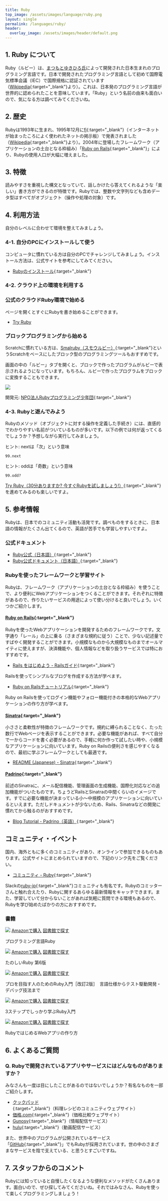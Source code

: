 ```yaml
---
title: Ruby
top_image: /assets/images/language/ruby.png
layout: single
permalink: /languages/ruby/
header:
  overlay_image: /assets/images/header/default.png
---
```

## 1. Ruby について
Ruby（ルビー）は、[まつもとゆきひろ氏](https://ja.wikipedia.org/wiki/%E3%81%BE%E3%81%A4%E3%82%82%E3%81%A8%E3%82%86%E3%81%8D%E3%81%B2%E3%82%8D)によって開発された日本生まれのプログラミング言語です。日本で開発されたプログラミング言語として初めて国際電気標準会議（IEC）で国際規格に認証されています（[Wikipedia](https://ja.wikipedia.org/wiki/Ruby){:target="_blank"}より）。これは、日本発のプログラミング言語が世界的に認められたことを意味しています。「Ruby」という名前の由来も面白いので、気になる方は調べてみてくださいね。

## 2. 歴史
Rubyは1993年に生まれ、1995年12月に[fj](https://ja.wikipedia.org/wiki/Fj_(%E3%83%8B%E3%83%A5%E3%83%BC%E3%82%B9%E3%82%B0%E3%83%AB%E3%83%BC%E3%83%97)){:target="_blank"}（インターネットが始まったころによく使われたネットの掲示板）で発表されました（[Wikipedia](https://ja.wikipedia.org/wiki/Ruby){:target="_blank"}より）。2004年に登場したフレームワーク（アプリケーションの土台となる枠組み）「[Ruby on Rails](https://rubyonrails.org/){:target="_blank"}」により、Rubyの使用人口が大幅に増えました。

## 3. 特徴
読みやすさを重視した構文となっていて、話しかけたら答えてくれるような「楽しい」書き方ができるのが特徴です。Rubyでは、整数や文字列なども含めデータ型はすべてがオブジェクト（操作や処理の対象）です。

## 4. 利用方法
自分のレベルに合わせて環境を整えてみましょう。

### 4-1. 自分のPCにインストールして使う
コンピュータに慣れている方は自分のPCでチャレンジしてみましょう。インストール方法は、公式サイトを参考にしてみてください。

- [Rubyのインストール](https://www.ruby-lang.org/ja/documentation/installation/){:target="_blank"}

### 4-2. クラウド上の環境を利用する

### 公式のクラウドRuby環境で始める
ページを開くとすぐにRubyを書き始めることができます。
- [Try Ruby](https://try.ruby-lang.org/playground/)

### ブロックプログラミングから始める
Scratchに慣れている方は、[Smalruby（スモウルビー）](https://smalruby.jp/smalruby3-gui/){:target="_blank"}というScratchをベースにしたブロック型のプログラミングツールもおすすめです。

画面の中の「ルビー」タブを開くと、ブロックで作ったプログラムがルビーで表示されるようになっています。もちろん、ルビーで作ったプログラムをブロックに変換することもできます。

![](/assets/images/languages/ruby/smalruby.png)

開発元: [NPO法人Rubyプログラミング少年団](https://smalruby.jp/){:target="_blank"}

### 4-3. Rubyと遊んでみよう
Rubyのメソッド（オブジェクトに対する操作を定義した手続き）には、直感的でわかりやすい名前がついているものが多いです。以下の例では何が返ってくるでしょうか？予想しながら実行してみましょう。

ヒント: nextは「次」という意味
```
99.next
```
ヒント: oddは「奇数」という意味
```
99.odd?
```

[Try Ruby（30分ありますか? 今すぐRubyを試しましょう!）](https://try.ruby-lang.org/){:target="_blank"}を進めてみるのも楽しいですよ。

## 5. 参考情報
Rubyは、日本でのコミュニティ活動も活発です。調べものをするときに、日本語の情報がたくさん出てくるので、英語が苦手でも学習しやすいですよ。

### 公式ドキュメント
- [Ruby公式（日本語）](https://www.ruby-lang.org/ja/){:target="_blank"}
- [Ruby公式ドキュメント（日本語）](https://docs.ruby-lang.org/ja/){:target="_blank"}

### Rubyを使ったフレームワークと学習サイト
Rubyは、フレームワーク（アプリケーションの土台となる枠組み）を使うことで、より便利にWebアプリケーションをつくることができます。それぞれに特徴があるので、作りたいサービスの用途によって使い分けると良いでしょう。いくつかご紹介します。

#### [Ruby on Rails](https://rubyonrails.org/){:target="_blank"}
Rubyを使ったWebアプリケーションを開発するためのフレームワークです。文字通り「レール」の上に乗る（さまざまな規約に従う）ことで、少ない記述量ですばやく開発することができます。小規模なものから大規模なものまでオールマイティに使えますが、決済機能や、個人情報などを取り扱うサービスでは特におすすめです。
- [Rails をはじめよう - Railsガイド](https://railsguides.jp/getting_started.html){:target="_blank"}

Railsを使ってシンプルなブログを作成する方法が学べます。

- [Ruby on Railsチュートリアル](https://railstutorial.jp/){:target="_blank"}

Ruby on Railsを使ってログイン機能やフォロー機能付きの本格的なWebアプリケーションの作り方が学べます。

#### [Sinatra](http://sinatrarb.com){:target="_blank"}
小ささと柔軟性が特徴のフレームワークです。規約に縛られることなく、たった数行でWebページを表示することができます。必要な機能があれば、すべて自分で一からコードを書く必要があるので、手軽に何か作って試したい時や、小規模なアプリケーションに向いています。Ruby on Railsの便利さを感じやすくなるので、最初に学ぶフレームワークとしても最適です。

- [README (Japanese) - Sinatra](http://sinatrarb.com/intro-ja.html){:target="_blank"}

#### [Padrino](http://padrinorb.com/){:target="_blank"}
前述のSinatraに、メール配信機能、管理画面の生成機能、国際化対応などの追加機能がついたものです。ちょうどRailsとSinatraの中間くらいのイメージです。すでに必要な機能が決まっている小〜中規模のアプリケーションに向いているといえます。ただしドキュメントが少ないため、Rails、Sinatraなどの開発に慣れてから触るのがおすすめです。

- [Blog Tutorial - Padrino（英語）](https://padrinorb.com/guides/getting-started/blog-tutorial/){:target="_blank"}

## コミュニティ・イベント
国内、海外ともに多くのコミュニティがあり、オンラインで参加できるものもあります。公式サイトにまとめられていますので、下記のリンク先をご覧ください。

- [コミュニティ - Ruby](https://www.ruby-lang.org/ja/community/){:target="_blank"}

Slackの[ruby-jp](https://ruby-jp.github.io/){:target="_blank"}コミュニティも有名です。Rubyのコミッターさんと触れ合えたり、Rubyに関するあらゆる最新情報をキャッチできます。また、学習していて分からないことがあれば気軽に質問できる環境もあるので、Rubyを学び始めたばかりの方におすすめです。

### 書籍
<div class="bookshelf">
	<div class="book">
		<img class="cover" src="https://cover.openbd.jp/9784873113944.jpg">
		<a class="btn amazon" href="https://amazon.jp/dp/4873113946" target="blank">Amazonで購入</a>
		<a class="btn library" href="https://calil.jp/book/4873113946" target="blank">図書館で探す</a>
		<p class="title">プログラミング言語Ruby</p>
	</div>
	<div class="book">
		<img class="cover" src="https://cover.openbd.jp/9784797399844.jpg">
		<a class="btn amazon" href="https://amazon.jp/dp/4797399848" target="blank">Amazonで購入</a>
		<a class="btn library" href="https://calil.jp/book/4797399848" target="blank">図書館で探す</a>
		<p class="title">たのしいRuby 第6版</p>
	</div>
	<div class="book">
		<img class="cover" src="https://cover.openbd.jp/9784297124373.jpg">
		<a class="btn amazon" href="https://amazon.jp/dp/4297124378" target="blank">Amazonで購入</a>
		<a class="btn library" href="https://calil.jp/book/4297124378" target="blank">図書館で探す</a>
		<p class="title">プロを目指す人のためのRuby入門［改訂2版］　言語仕様からテスト駆動開発・デバッグ技法まで</p>
	</div>
	<div class="book">
		<img class="cover" src="/assets/images/no_image.png">
		<a class="btn amazon" href="https://amazon.jp/dp/4774195022" target="blank">Amazonで購入</a>
		<a class="btn library" href="https://calil.jp/book/4774195022" target="blank">図書館で探す</a>
		<p class="title">3ステップでしっかり学ぶRuby入門</p>
	</div>
	<div class="book">
		<img class="cover" src="https://cover.openbd.jp/9784274227417.jpg">
		<a class="btn amazon" href="https://amazon.jp/dp/4274227413" target="blank">Amazonで購入</a>
		<a class="btn library" href="https://calil.jp/book/4274227413" target="blank">図書館で探す</a>
		<p class="title">RubyではじめるWebアプリの作り方</p>
	</div>
</div>

## 6. よくあるご質問
### Q. Rubyで開発されているアプリやサービスにはどんなものがありますか？
みなさんも一度は目にしたことがあるのではないでしょうか？有名なものを一部ご紹介します。

- [クックパッド](https://cookpad.com/){:target="_blank"}（料理レシピのコミュニティウェブサイト）
- [価格.com](https://kakaku.com/){:target="_blank"}（価格比較ウェブサイト）
- [Gunosy](https://gunosy.com/){:target="_blank"}（情報配信サービス）
- [hulu](https://www.hulu.com/welcome){:target="_blank"}（動画配信サービス）

また、世界中のプログラムが公開されているサービス「[GitHub](https://github.com/){:target="_blank"}」でもRubyが採用されています。世の中のさまざまなサービスを陰で支えている、と思うとすごいですね。

## 7. スタッフからのコメント
Rubyには知っていると自慢したくなるような便利なメソッドがたくさんあります。面白いので、ぜひ探してみてくださいね。それではみなさん、Rubyを使って楽しくプログラミングしましょう！
